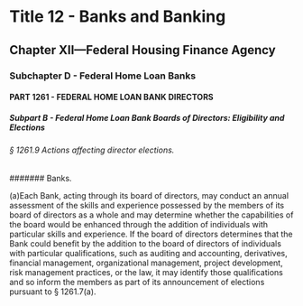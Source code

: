 
# Title 12 - Banks and Banking
## Chapter XII—Federal Housing Finance Agency
### Subchapter D - Federal Home Loan Banks
#### PART 1261 - FEDERAL HOME LOAN BANK DIRECTORS
##### Subpart B - Federal Home Loan Bank Boards of Directors: Eligibility and Elections
###### § 1261.9 Actions affecting director elections.
####### Banks.

(a)Each Bank, acting through its board of directors, may conduct an annual assessment of the skills and experience possessed by the members of its board of directors as a whole and may determine whether the capabilities of the board would be enhanced through the addition of individuals with particular skills and experience. If the board of directors determines that the Bank could benefit by the addition to the board of directors of individuals with particular qualifications, such as auditing and accounting, derivatives, financial management, organizational management, project development, risk management practices, or the law, it may identify those qualifications and so inform the members as part of its announcement of elections pursuant to § 1261.7(a).

